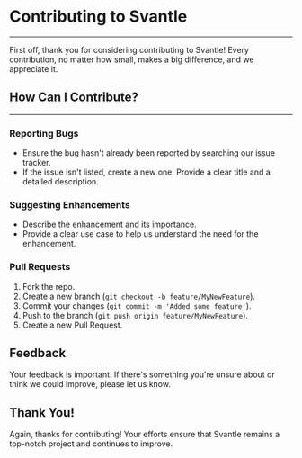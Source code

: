 # Contributing to Svantle
----

First off, thank you for considering contributing to Svantle! Every contribution, no matter how small, makes a big difference, and we appreciate it.

## How Can I Contribute?
---

### Reporting Bugs

- Ensure the bug hasn't already been reported by searching our issue tracker.
- If the issue isn't listed, create a new one. Provide a clear title and a detailed description.

### Suggesting Enhancements

- Describe the enhancement and its importance. 
- Provide a clear use case to help us understand the need for the enhancement.

### Pull Requests

1. Fork the repo.
2. Create a new branch (`git checkout -b feature/MyNewFeature`).
3. Commit your changes (`git commit -m 'Added some feature'`).
4. Push to the branch (`git push origin feature/MyNewFeature`).
5. Create a new Pull Request.

## Feedback

Your feedback is important. If there's something you're unsure about or think we could improve, please let us know.

## Thank You!

Again, thanks for contributing! Your efforts ensure that Svantle remains a top-notch project and continues to improve.

